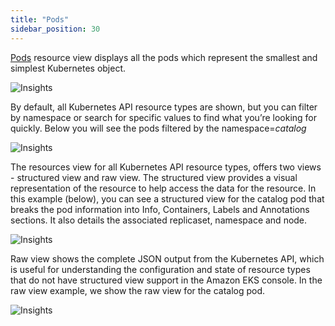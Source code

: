 ```yaml
---
title: "Pods"
sidebar_position: 30
---
```


[Pods](https://kubernetes.io/docs/concepts/workloads/pods/) resource view displays all the pods which represent the smallest and simplest Kubernetes object.

![Insights](/img/resource-view/view-pods.jpg)

By default, all Kubernetes API resource types are shown, but you can filter by namespace or search for specific values to find what you’re looking for quickly. Below you will see the pods filtered by the namespace=<i>catalog</i>

![Insights](/img/resource-view/filter-pod.jpg)

The resources view for all Kubernetes API resource types, offers two views - structured view and raw view. The structured view provides a visual representation of the resource to help access the data for the resource. In this example (below), you can see a structured view for the catalog pod that breaks the pod information into Info, Containers, Labels and Annotations sections. It also details the associated replicaset, namespace and node.

![Insights](/img/resource-view/pod-detail-structured.jpg)

Raw view shows the complete JSON output from the Kubernetes API, which is useful for understanding the configuration and state of resource types that do not have structured view support in the Amazon EKS console. In the raw view example, we show the raw view for the catalog pod.

![Insights](/img/resource-view/pod-detail-raw.jpg)

